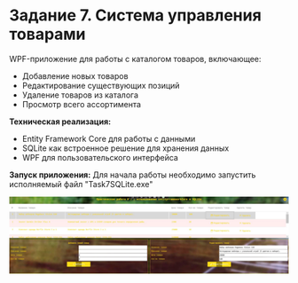 <h1>Задание 7. Система управления товарами</h1>

<p>
  WPF-приложение для работы с каталогом товаров, включающее:
  <ul>
    <li>Добавление новых товаров</li>
    <li>Редактирование существующих позиций</li>
    <li>Удаление товаров из каталога</li>
    <li>Просмотр всего ассортимента</li>
  </ul>
</p>

<p>
  <strong>Техническая реализация:</strong>
  <ul>
    <li>Entity Framework Core для работы с данными</li>
    <li>SQLite как встроенное решение для хранения данных</li>
    <li>WPF для пользовательского интерфейса</li>
  </ul>
</p>

<p>
  <strong>Запуск приложения:</strong>
  Для начала работы необходимо запустить исполняемый файл "Task7SQLite.exe"
</p>

<div class="screenshot">
  <img src="screenshots/1.jpg" alt="Интерфейс управления товарами" title="Главное окно приложения с каталогом товаров">
</div>
